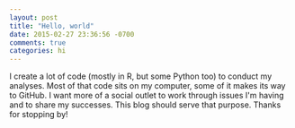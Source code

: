```yaml
---
layout: post
title: "Hello, world"
date: 2015-02-27 23:36:56 -0700
comments: true
categories: hi
---
```


I create a lot of code (mostly in R, but some Python too) to conduct my analyses. Most of that code sits on my computer, some of it makes its way to GitHub. I want more of a social outlet to work through issues I'm having and to share my successes. This blog should serve that purpose. Thanks for stopping by!